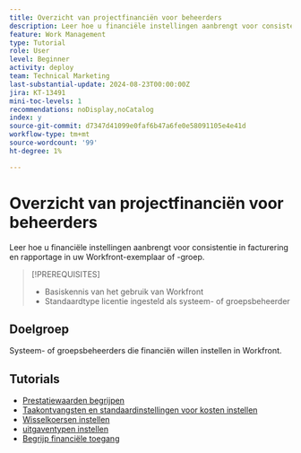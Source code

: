 ```yaml
---
title: Overzicht van projectfinanciën voor beheerders
description: Leer hoe u financiële instellingen aanbrengt voor consistentie in facturering en rapportage in uw Workfront-exemplaar of -groep.
feature: Work Management
type: Tutorial
role: User
level: Beginner
activity: deploy
team: Technical Marketing
last-substantial-update: 2024-08-23T00:00:00Z
jira: KT-13491
mini-toc-levels: 1
recommendations: noDisplay,noCatalog
index: y
source-git-commit: d7347d41099e0faf6b47a6fe0e58091105e4e41d
workflow-type: tm+mt
source-wordcount: '99'
ht-degree: 1%

---
```



# Overzicht van projectfinanciën voor beheerders

Leer hoe u financiële instellingen aanbrengt voor consistentie in facturering en rapportage in uw Workfront-exemplaar of -groep.


>[!PREREQUISITES]
>
>* Basiskennis van het gebruik van Workfront
>* Standaardtype licentie ingesteld als systeem- of groepsbeheerder

## Doelgroep

Systeem- of groepsbeheerders die financiën willen instellen in Workfront.


## Tutorials

* [Prestatiewaarden begrijpen](understand-performance-metrics.md)
* [Taakontvangsten en standaardinstellingen voor kosten instellen](set-up-task-revenue-and-cost-defaults.md)
* [Wisselkoersen instellen](set-up-exchange-rates.md)
* [uitgaventypen instellen](set-up-expense-types.md)
* [Begrijp financiële toegang](understand-financial-access.md)
